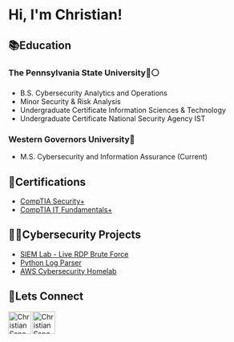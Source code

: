 <h1>Hi, I'm Christian!</h1>

<h2>📚Education</h2>
<h3>The Pennsylvania State University🔵⚪️</h3>

- B.S. Cybersecurity Analytics and Operations
- Minor Security & Risk Analysis
- Undergraduate Certificate Information Sciences & Technology
- Undergraduate Certificate National Security Agency IST

<h3>Western Governors University🦉</h3>

- M.S. Cybersecurity and Information Assurance (Current)

<h2>📝Certifications</h2>

- [CompTIA Security+](https://www.credly.com/badges/26e3a6dd-1b4a-4104-8b38-a5701a76f2b2/linked_in_profile) <br/>
- [CompTIA IT Fundamentals+](https://www.credly.com/badges/ac2239e9-6529-4190-927d-e1b22ee46208/linked_in_profile)
  
<h2>👨‍💻Cybersecurity Projects</h2>

- [SIEM Lab - Live RDP Brute Force](https://github.com/csanchez119/SIEM-Lab)
- [Python Log Parser](https://github.com/csanchez119/Python-Log-Parser)
- [AWS Cybersecurity Homelab](https://github.com/csanchez119/AWS-Cybersecurity-Homelab)


<h2>🤝Lets Connect</h2>

[<img align="left" alt="ChristianSanchez | LinkedIn" width="45px" src="https://cdn.jsdelivr.net/npm/simple-icons@v3/icons/linkedin.svg" />][linkedin]
[<img align="left" alt="ChristianSanchez | Credly" width="45px" src="https://cdn.jsdelivr.net/npm/simple-icons@13.10.0/icons/credly.svg" />][Credly]

[linkedin]: https://www.linkedin.com/in/christiansanchez19/
[Credly]: https://www.credly.com/users/christian-sanchez.9464217c
